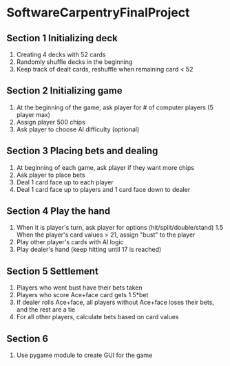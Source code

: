 # SoftwareCarpentryFinalProject
## Section 1 Initializing deck
1. Creating 4 decks with 52 cards
2. Randomly shuffle decks in the beginning
3. Keep track of dealt cards, reshuffle when remaining card < 52
## Section 2 Initializing game
1. At the beginning of the game, ask player for # of computer players (5 player max)
2. Assign player 500 chips
3. Ask player to choose AI difficulty (optional)
## Section 3 Placing bets and dealing
1. At beginning of each game, ask player if they want more chips
2. Ask player to place bets
3. Deal 1 card face up to each player
4. Deal 1 card face up to players and 1 card face down to dealer
## Section 4 Play the hand
1. When it is player's turn, ask player for options (hit/split/double/stand)
  1.5 When the player's card values > 21, assign "bust" to the player
2. Play other player's cards with AI logic
3. Play dealer's hand (keep hitting until 17 is reached)
## Section 5 Settlement
1. Players who went bust have their bets taken
2. Players who score Ace+face card gets 1.5*bet
3. If dealer rolls Ace+face, all players without Ace+face loses their bets, and the rest are a tie
4. For all other players, calculate bets based on card values
## Section 6
1. Use pygame module to create GUI for the game
